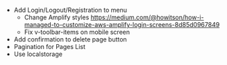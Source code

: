 * Add Login/Logout/Registration to menu
  + Change Amplify styles https://medium.com/@howitson/how-i-managed-to-customize-aws-amplify-login-screens-8d85d0967849
  + Fix v-toolbar-items on mobile screen 
* Add confirmation to delete page button
* Pagination for Pages List
* Use localstorage
